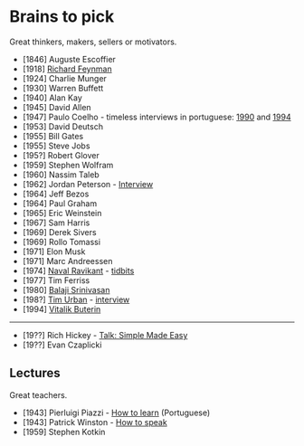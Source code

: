 # Brains to pick

Great thinkers, makers, sellers or motivators.

- [1846] Auguste Escoffier
- [1918] [Richard Feynman](https://twitter.com/ProfFeynman)
- [1924] Charlie Munger
- [1930] Warren Buffett
- [1940] Alan Kay
- [1945] David Allen
- [1947] Paulo Coelho - timeless interviews in portuguese: [1990](https://www.youtube.com/watch?v=ItllhYhQR4Q) and [1994](https://www.youtube.com/watch?v=4AwUM3Br_Pg)
- [1953] David Deutsch
- [1955] Bill Gates 
- [1955] Steve Jobs
- [195?] Robert Glover
- [1959] Stephen Wolfram
- [1960] Nassim Taleb
- [1962] Jordan Peterson - [Interview](https://tim.blog/2021/03/01/jordan-peterson/)
- [1964] Jeff Bezos
- [1964] Paul Graham
- [1965] Eric Weinstein
- [1967] Sam Harris
- [1969] Derek Sivers
- [1969] Rollo Tomassi
- [1971] Elon Musk
- [1971] Marc Andreessen
- [1974] [Naval Ravikant](https://twitter.com/naval) - [tidbits](https://twitter.com/navalismhq)
- [1977] Tim Ferriss
- [1980] [Balaji Srinivasan](https://twitter.com/balajis)
- [198?] [Tim Urban](https://twitter.com/waitbutwhy) - [interview](https://www.youtube.com/watch?v=0Jd7fJgFkPU)
- [1994] [Vitalik Buterin](https://vitalik.ca)

---

- [19??] Rich Hickey - [Talk: Simple Made Easy](www.infoq.com/presentations/Simple-Made-Easy)
- [19??] Evan Czaplicki

## Lectures

Great teachers.

- [1943] Pierluigi Piazzi - [How to learn](https://www.youtube.com/watch?v=RlSCoYwnxr4) (Portuguese)
- [1943] Patrick Winston - [How to speak](https://www.youtube.com/watch?v=Unzc731iCUY)
- [1959] Stephen Kotkin

<!--
- Milton Friedman
- Mark Manson
- Abbas (iran - photojournalist)
- Pawel Kuczynski (illustrator)
- Mario Puppo (illustrator)
- Edward Tufte
- Sarah Tavel (ex pinterest ceo)
-->